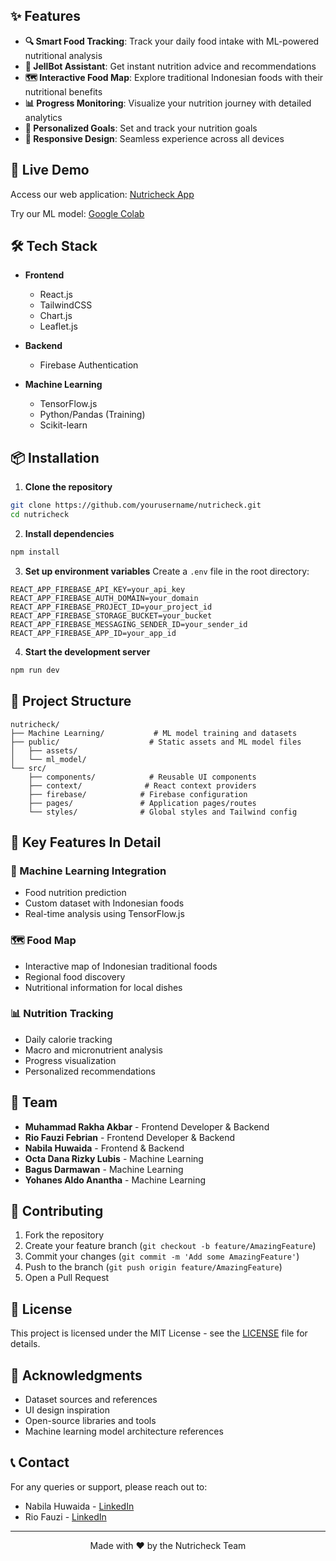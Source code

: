 ## ✨ Features

- **🔍 Smart Food Tracking**: Track your daily food intake with ML-powered nutritional analysis
- **🤖 JellBot Assistant**: Get instant nutrition advice and recommendations
- **🗺️ Interactive Food Map**: Explore traditional Indonesian foods with their nutritional benefits
- **📊 Progress Monitoring**: Visualize your nutrition journey with detailed analytics
- **🎯 Personalized Goals**: Set and track your nutrition goals
- **📱 Responsive Design**: Seamless experience across all devices

## 🚀 Live Demo

Access our web application: [Nutricheck App](https://nutricheck-app.vercel.app)

Try our ML model: [Google Colab](https://colab.research.google.com/drive/1rnpUww7mknYIARqoPaW0iRGsPf4NJsmA?usp=sharing)

## 🛠️ Tech Stack

- **Frontend**

  - React.js
  - TailwindCSS
  - Chart.js
  - Leaflet.js

- **Backend**

  - Firebase Authentication

- **Machine Learning**
  - TensorFlow.js
  - Python/Pandas (Training)
  - Scikit-learn

## 📦 Installation

1. **Clone the repository**

```bash
git clone https://github.com/yourusername/nutricheck.git
cd nutricheck
```

2. **Install dependencies**

```bash
npm install
```

3. **Set up environment variables**
   Create a `.env` file in the root directory:

```env
REACT_APP_FIREBASE_API_KEY=your_api_key
REACT_APP_FIREBASE_AUTH_DOMAIN=your_domain
REACT_APP_FIREBASE_PROJECT_ID=your_project_id
REACT_APP_FIREBASE_STORAGE_BUCKET=your_bucket
REACT_APP_FIREBASE_MESSAGING_SENDER_ID=your_sender_id
REACT_APP_FIREBASE_APP_ID=your_app_id
```

4. **Start the development server**

```bash
npm run dev
```

## 📁 Project Structure

```
nutricheck/
├── Machine Learning/           # ML model training and datasets
├── public/                    # Static assets and ML model files
│   ├── assets/
│   └── ml_model/
└── src/
    ├── components/            # Reusable UI components
    ├── context/              # React context providers
    ├── firebase/            # Firebase configuration
    ├── pages/               # Application pages/routes
    └── styles/              # Global styles and Tailwind config
```

## 🌟 Key Features In Detail

### 🤖 Machine Learning Integration

- Food nutrition prediction
- Custom dataset with Indonesian foods
- Real-time analysis using TensorFlow.js

### 🗺️ Food Map

- Interactive map of Indonesian traditional foods
- Regional food discovery
- Nutritional information for local dishes

### 📊 Nutrition Tracking

- Daily calorie tracking
- Macro and micronutrient analysis
- Progress visualization
- Personalized recommendations

## 👥 Team

- **Muhammad Rakha Akbar** - Frontend Developer & Backend
- **Rio Fauzi Febrian** - Frontend Developer & Backend
- **Nabila Huwaida** - Frontend & Backend
- **Octa Dana Rizky Lubis** - Machine Learning
- **Bagus Darmawan** - Machine Learning
- **Yohanes Aldo Anantha** - Machine Learning

## 🤝 Contributing

1. Fork the repository
2. Create your feature branch (`git checkout -b feature/AmazingFeature`)
3. Commit your changes (`git commit -m 'Add some AmazingFeature'`)
4. Push to the branch (`git push origin feature/AmazingFeature`)
5. Open a Pull Request

## 📝 License

This project is licensed under the MIT License - see the [LICENSE](LICENSE) file for details.

## 🙏 Acknowledgments

- Dataset sources and references
- UI design inspiration
- Open-source libraries and tools
- Machine learning model architecture references

## 📞 Contact

For any queries or support, please reach out to:

- Nabila Huwaida - [LinkedIn](https://www.linkedin.com/in/nabilahdaa)
- Rio Fauzi - [LinkedIn](https://www.linkedin.com/in/riofauzifebrian)

---

<div align="center">
Made with ❤️ by the Nutricheck Team
</div>
